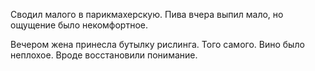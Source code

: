 Сводил малого в парикмахерскую.
Пива вчера выпил мало, но ощущение было некомфортное.

Вечером жена принесла бутылку рислинга. Того самого. Вино было неплохое. Вроде восстановили понимание.
